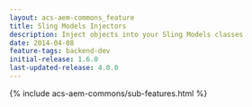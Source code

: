 ```yaml
---
layout: acs-aem-commons_feature
title: Sling Models Injectors
description: Inject objects into your Sling Models classes
date: 2014-04-08
feature-tags: backend-dev
initial-release: 1.6.0
last-updated-release: 4.0.0
---
```

{% include acs-aem-commons/sub-features.html %}
